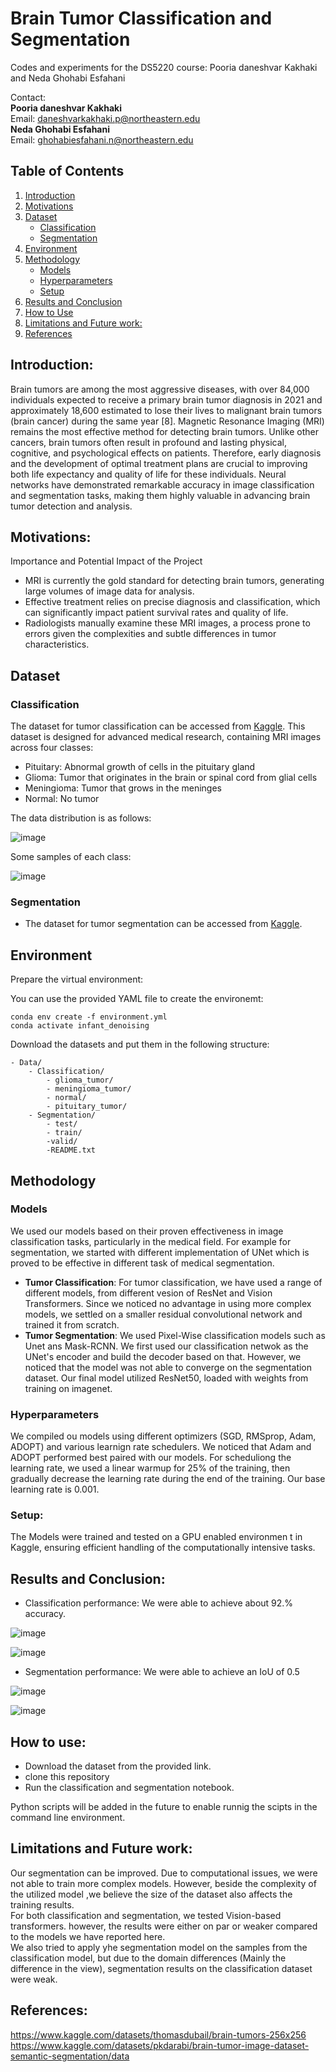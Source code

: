 # Brain Tumor Classification and Segmentation

Codes and experiments for the DS5220 course:
Pooria daneshvar Kakhaki and Neda Ghohabi Esfahani

Contact:  
**Pooria daneshvar Kakhaki**  
Email: [daneshvarkakhaki.p@northeastern.edu](mailto:daneshvarkakhaki.p@northeastern.edu)  
**Neda Ghohabi Esfahani**  
Email: [ghohabiesfahani.n@northeastern.edu](mailto:ghohabiesfahani.n@northeastern.edu)

## Table of Contents

1. [Introduction](#introduction)  
2. [Motivations](#motivations)  
3. [Dataset](#dataset)  
   - [Classification](#classification)  
   - [Segmentation](#segmentation)  
4. [Environment](#environment)  
5. [Methodology](#methodology)  
   - [Models](#models)  
   - [Hyperparameters](#hyperparameters)  
   - [Setup](#setup)  
6. [Results and Conclusion](#results-and-conclusion)  
7. [How to Use](#how-to-use)  
8. [Limitations and Future work:](#limitations-and-future-work)
9. [References](#references)  


## Introduction: 
Brain tumors are among the most aggressive diseases, with over 84,000 individuals expected to receive a primary brain tumor diagnosis in 2021 and approximately 18,600 estimated to lose their lives to malignant brain tumors (brain cancer) during the same year [8]. Magnetic Resonance Imaging (MRI) remains the most effective method for detecting brain tumors. Unlike other cancers, brain tumors often result in profound and lasting physical, cognitive, and psychological effects on patients. Therefore, early diagnosis and the development of optimal treatment plans are crucial to improving both life expectancy and quality of life for these individuals. Neural networks have demonstrated remarkable accuracy in image classification and segmentation tasks, making them highly valuable in advancing brain tumor detection and analysis.


## Motivations:
Importance and Potential Impact of the Project
- MRI is currently the gold standard for detecting brain tumors, generating large volumes of image data for analysis.
- Effective treatment relies on precise diagnosis and classification, which can significantly impact patient survival rates and quality of life.
- Radiologists manually examine these MRI images, a process prone to errors given the complexities and subtle differences in tumor characteristics.


## Dataset

### Classification

The dataset for tumor classification can be accessed from [Kaggle](https://www.kaggle.com/datasets/thomasdubail/brain-tumors-256x256).
This dataset is designed for advanced medical research, containing MRI images across four classes: 

- Pituitary: Abnormal growth of cells in the pituitary gland
- Glioma: Tumor that originates in the brain or spinal cord from glial cells
- Meningioma: Tumor that grows in the meninges
- Normal: No tumor
  
The data distribution is as follows:

![image](images/data_dist.png)


Some samples of each class:

![image](images/classification_samples.png)

### Segmentation

- The dataset for tumor segmentation can be accessed from [Kaggle](https://www.kaggle.com/datasets/pkdarabi/brain-tumor-image-dataset-semantic-segmentation).

## Environment

Prepare the virtual environment:

You can use the provided YAML file to create the environemt:
```shell
conda env create -f environment.yml
conda activate infant_denoising
```

Download the datasets and put them in the following structure:

```
- Data/
    - Classification/
        - glioma_tumor/
        - meningioma_tumor/
        - normal/
        - pituitary_tumor/
    - Segmentation/
        - test/
        - train/
        -valid/
        -README.txt
```

## Methodology

### Models

We used our models based on their proven effectiveness in image classification tasks, particularly in the medical field. For example for segmentation, we started with different implementation of UNet which is proved to be effective in different task of medical segmentation.

- **Tumor Classification**: For tumor classification, we have used a range of different models, from different vesion of ResNet and Vision Transformers. Since we noticed no advantage in using more complex models, we settled on a smaller residual convolutional network and trained it from scratch.
- **Tumor Segmentation**: We used Pixel-Wise classification models such as Unet ans Mask-RCNN. We first used our classification netwok as the UNet's encoder and build the decoder based on that. However, we noticed that the model was not able to converge on the segmentation dataset. Our final model utilized ResNet50, loaded with weights from training on imagenet.

### Hyperparameters

We compiled ou models using different optimizers (SGD, RMSprop, Adam, ADOPT) and various learnign rate schedulers. We noticed that Adam and ADOPT performed best paired with our models. For scheduliong the learning rate, we used a linear warmup for 25% of the training, then gradually decrease the learning rate during the end of the training. Our base learning rate is 0.001.

### Setup:
The Models were trained and tested on a GPU enabled environmen t in Kaggle, ensuring efficient handling of the computationally intensive tasks.


## Results and Conclusion:
- Classification performance: We were able to achieve about 92.% accuracy.

![image](images/training_curve_classification.png)

![image](images/classification_results.png)

- Segmentation performance: We were able to achieve an IoU of 0.5

![image](images/training_curve_segmentation.png)

![image](images/segmentation_results.png)

## How to use:
- Download the dataset from the provided link.
- clone this repository
- Run the classification and segmentation notebook.

Python scripts will be added in the future to enable runnig the scipts in the command line environment.

## Limitations and Future work:

Our segmentation can be improved. Due to computational issues, we were not able to train more complex models. However, beside the complexity of the utilized model ,we believe the size of the dataset also affects the training results.   
For both classification and segmentation, we tested Vision-based transformers. however, the results were either on par or weaker compared to the models we have reported here.  
We also tried to apply yhe segmentation model on the samples from the classification model, but due to the domain differences (Mainly the difference in the view), segmentation results on the classification dataset were weak.

## References:

https://www.kaggle.com/datasets/thomasdubail/brain-tumors-256x256   
https://www.kaggle.com/datasets/pkdarabi/brain-tumor-image-dataset-semantic-segmentation/data

